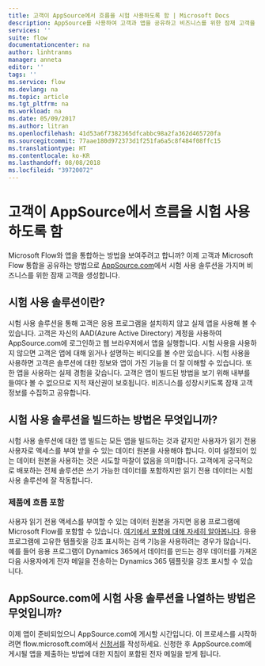 ```yaml
---
title: 고객이 AppSource에서 흐름을 시험 사용하도록 함 | Microsoft Docs
description: AppSource를 사용하여 고객과 앱을 공유하고 비즈니스를 위한 잠재 고객을 생성합니다.
services: ''
suite: flow
documentationcenter: na
author: linhtranms
manager: anneta
editor: ''
tags: ''
ms.service: flow
ms.devlang: na
ms.topic: article
ms.tgt_pltfrm: na
ms.workload: na
ms.date: 05/09/2017
ms.author: litran
ms.openlocfilehash: 41d53a6f7382365dfcabbc98a2fa362d465720fa
ms.sourcegitcommit: 77aae180d972373d1f251fa6a5c8f484f08ffc15
ms.translationtype: HT
ms.contentlocale: ko-KR
ms.lasthandoff: 08/08/2018
ms.locfileid: "39720072"
---
```

# <a name="let-customers-test-drive-your-flows-on-appsource"></a>고객이 AppSource에서 흐름을 시험 사용하도록 함
Microsoft Flow와 앱을 통합하는 방법을 보여주려고 합니까? 이제 고객과 Microsoft Flow 통합을 공유하는 방법으로 [AppSource.com](https://appsource.microsoft.com)에서 시험 사용 솔루션을 가지며 비즈니스를 위한 잠재 고객을 생성합니다.

## <a name="what-is-a-test-drive-solution"></a>시험 사용 솔루션이란?
시험 사용 솔루션을 통해 고객은 응용 프로그램을 설치하지 않고 실제 앱을 사용해 볼 수 있습니다. 고객은 자신의 AAD(Azure Active Directory) 계정을 사용하여 AppSource.com에 로그인하고 웹 브라우저에서 앱을 실행합니다. 시험 사용을 사용하지 않으면 고객은 앱에 대해 읽거나 설명하는 비디오를 볼 수만 있습니다. 시험 사용을 사용하면 고객은 솔루션에 대한 정보와 앱이 가진 기능을 더 잘 이해할 수 있습니다. 또한 앱을 사용하는 실제 경험을 갖습니다. 고객은 앱이 빌드된 방법을 보기 위해 내부를 들여다 볼 수 없으므로 지적 재산권이 보호됩니다. 비즈니스를 성장시키도록 잠재 고객 정보를 수집하고 공유합니다.

## <a name="how-do-i-build-a-test-drive-solution"></a>시험 사용 솔루션을 빌드하는 방법은 무엇입니까?
시험 사용 솔루션에 대한 앱 빌드는 모든 앱을 빌드하는 것과 같지만 사용자가 읽기 전용 사용자로 액세스를 부여 받을 수 있는 데이터 원본을 사용해야 합니다. 이미 설정되어 있는 데이터 원본을 사용하는 것은 시도할 마찰이 없음을 의미합니다. 고객에게 궁극적으로 배포하는 전체 솔루션은 쓰기 가능한 데이터를 포함하지만 읽기 전용 데이터는 시험 사용 솔루션에 잘 작동합니다.

### <a name="embed-flow-into-your-product"></a>제품에 흐름 포함
사용자 읽기 전용 액세스를 부여할 수 있는 데이터 원본을 가지면 응용 프로그램에 Microsoft Flow를 포함할 수 있습니다. [여기에서 포함에 대해 자세히 알아봅니다](embed-flow-dev.md). 응용 프로그램에 고유한 템플릿을 강조 표시하는 검색 기능을 사용하려는 경우가 많습니다. 예를 들어 응용 프로그램이 Dynamics 365에서 데이터를 만드는 경우 데이터를 가져온 다음 사용자에게 전자 메일을 전송하는 Dynamics 365 템플릿을 강조 표시할 수 있습니다. 

## <a name="how-do-i-list-my-test-drive-solution-on-appsourcecom"></a>AppSource.com에 시험 사용 솔루션을 나열하는 방법은 무엇입니까?
이제 앱이 준비되었으니 AppSource.com에 게시할 시간입니다. 이 프로세스를 시작하려면 flow.microsoft.com에서 [신청서](https://flow.microsoft.com/partners/get-listed/)를 작성하세요. 신청한 후 AppSource.com에 게시될 앱을 제출하는 방법에 대한 지침이 포함된 전자 메일을 받게 됩니다.


